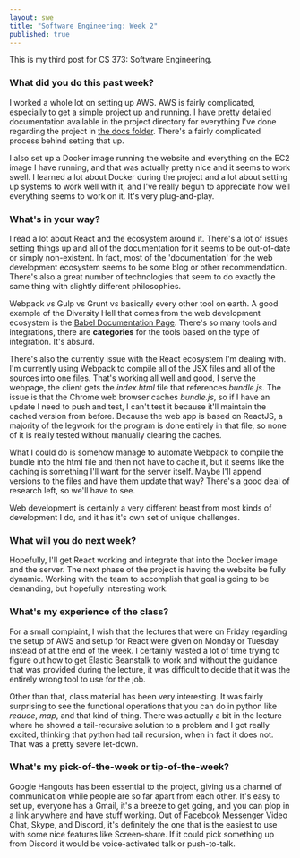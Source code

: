 ```yaml
---
layout: swe
title: "Software Engineering: Week 2"
published: true
---
```


This is my third post for CS 373: Software Engineering.

### What did you do this past week?

I worked a whole lot on setting up AWS. AWS is fairly complicated,
especially to get a simple project up and running. I have pretty
detailed documentation available in the project directory for
everything I've done regarding the project
in
[the docs folder](https://github.com/kasrasadeghi/idb/tree/master/docs). There's
a fairly complicated process behind setting that up.

I also set up a Docker image running the website and everything on the
EC2 image I have running, and that was actually pretty nice and it
seems to work swell. I learned a lot about Docker during the project
and a lot about setting up systems to work well with it, and I've
really begun to appreciate how well everything seems to work on
it. It's very plug-and-play.

### What's in your way?

I read a lot about React and the ecosystem around it. There's a lot of
issues setting things up and all of the documentation for it seems to
be out-of-date or simply non-existent. In fact, most of the
'documentation' for the web development ecosystem seems to be some
blog or other recommendation. There's also a great number of
technologies that seem to do exactly the same thing with slightly
different philosophies.

Webpack vs Gulp vs Grunt vs basically every other tool on earth. A
good example of the Diversity Hell that comes from the web development
ecosystem is the
[Babel Documentation Page](https://babeljs.io/docs/setup/). There's so
many tools and integrations, there are **categories** for the tools
based on the type of integration. It's absurd.

There's also the currently issue with the React ecosystem I'm dealing
with. I'm currently using Webpack to compile all of the JSX files and
all of the sources into one files. That's working all well and good, I
serve the webpage, the client gets the *index.html* file that
references *bundle.js*. The issue is that the Chrome web browser
caches *bundle.js*, so if I have an update I need to push and test, I
can't test it because it'll maintain the cached version from
before. Because the web app is based on ReactJS, a majority of the
legwork for the program is done entirely in that file, so none of it
is really tested without manually clearing the caches. 

What I could do is somehow manage to automate Webpack to compile the
bundle into the html file and then not have to cache it, but it seems
like the caching is something I'll want for the server itself. Maybe
I'll append versions to the files and have them update that way?
There's a good deal of research left, so we'll have to see.

Web development is certainly a very different beast from most kinds of
development I do, and it has it's own set of unique challenges.

### What will you do next week?

Hopefully, I'll get React working and integrate that into the Docker
image and the server. The next phase of the project is having the
website be fully dynamic. Working with the team to accomplish that
goal is going to be demanding, but hopefully interesting work.

### What's my experience of the class?

For a small complaint, I wish that the lectures that were on Friday
regarding the setup of AWS and setup for React were given on Monday or
Tuesday instead of at the end of the week. I certainly wasted a lot of
time trying to figure out how to get Elastic Beanstalk to work and
without the guidance that was provided during the lecture, it was
difficult to decide that it was the entirely wrong tool to use for the
job. 

Other than that, class material has been very interesting. It was
fairly surprising to see the functional operations that you can do in
python like *reduce*, *map*, and that kind of thing. There was
actually a bit in the lecture where he showed a tail-recursive
solution to a problem and I got really excited, thinking that python
had tail recursion, when in fact it does not. That was a pretty severe
let-down.

### What's my pick-of-the-week or tip-of-the-week?

Google Hangouts has been essential to the project, giving us a channel
of communication while people are so far apart from each other. It's
easy to set up, everyone has a Gmail, it's a breeze to get going, and
you can plop in a link anywhere and have stuff working. Out of
Facebook Messenger Video Chat, Skype, and Discord, it's definitely the
one that is the easiest to use with some nice features like
Screen-share. If it could pick something up from Discord it would be
voice-activated talk or push-to-talk.

